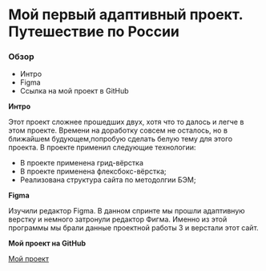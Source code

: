# Мой первый адаптивный проект. Путешествие по России

### Обзор
* Интро
* Figma
* Ссылка на мой проект в GitHub

**Интро**

Этот проект сложнее прошедших двух, хотя что то далось и легче в этом проекте. Времени на доработку совсем не осталось, но в ближайшем будующем,попробую сделать белую тему для этого проекта. В проекте применил следующие технологии:
* В проекте применена грид-вёрстка
* В проекте применена флексбокс-вёрстка;
* Реализована структура сайта по методолгии БЭМ;

**Figma**

Изучили редактор Figma. В данном спринте мы прошли адаптивную верстку и немного затронули редактор Фигма. Именно из этой программы мы брали данные проектной работы 3 и верстали этот сайт.

**Мой проект на GitHub**

[Мой проект](https://evgeniihvatov.github.io/russian-travel/)
